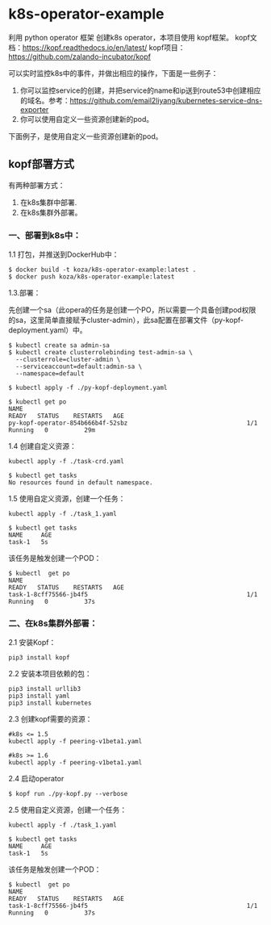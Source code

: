 # k8s-operator-example

利用 python operator 框架 创建k8s operator，本项目使用 kopf框架。
kopf文档：https://kopf.readthedocs.io/en/latest/
kopf项目：https://github.com/zalando-incubator/kopf

可以实时监控k8s中的事件，并做出相应的操作，下面是一些例子：
1. 你可以监控service的创建，并把service的name和ip送到route53中创建相应的域名。参考：https://github.com/email2liyang/kubernetes-service-dns-exporter
2. 你可以使用自定义一些资源创建新的pod。

下面例子，是使用自定义一些资源创建新的pod。

## kopf部署方式
有两种部署方式：
1. 在k8s集群中部署.
2. 在k8s集群外部署。

### 一、部署到k8s中：

1.1 打包，并推送到DockerHub中：
```shell
$ docker build -t koza/k8s-operator-example:latest .
$ docker push koza/k8s-operator-example:latest
```

1.3.部署：

先创建一个sa（此opera的任务是创建一个PO，所以需要一个具备创建pod权限的sa，这里简单直接赋予cluster-admin），此sa配置在部署文件（py-kopf-deployment.yaml）中。
```shell
$ kubectl create sa admin-sa
$ kubectl create clusterrolebinding test-admin-sa \
  --clusterrole=cluster-admin \
  --serviceaccount=default:admin-sa \
  --namespace=default

$ kubectl apply -f ./py-kopf-deployment.yaml

$ kubectl get po
NAME                                                              READY   STATUS    RESTARTS   AGE
py-kopf-operator-854b666b4f-52sbz                                 1/1     Running   0          29m
```


1.4 创建自定义资源：
```shell
kubectl apply -f ./task-crd.yaml

$ kubectl get tasks
No resources found in default namespace.
```

1.5 使用自定义资源，创建一个任务：
```shell
kubectl apply -f ./task_1.yaml

$ kubectl get tasks
NAME     AGE
task-1   5s
```
该任务是触发创建一个POD：
```shell
$ kubectl  get po
NAME                                                              READY   STATUS    RESTARTS   AGE
task-1-8cff75566-jb4f5                                            1/1     Running   0          37s

```

### 二、在k8s集群外部署：
2.1 安装Kopf：
```shell
pip3 install kopf
```

2.2 安装本项目依赖的包：
```shell
pip3 install urllib3
pip3 install yaml
pip3 install kubernetes
```

2.3 创建kopf需要的资源：
```shell
#k8s <= 1.5
kubectl apply -f peering-v1beta1.yaml

#k8s >= 1.6
kubectl apply -f peering-v1beta1.yaml
```

2.4 启动operator
```shell
$ kopf run ./py-kopf.py --verbose
```

2.5 使用自定义资源，创建一个任务：
```shell
kubectl apply -f ./task_1.yaml

$ kubectl get tasks
NAME     AGE
task-1   5s
```
该任务是触发创建一个POD：
```shell
$ kubectl  get po
NAME                                                              READY   STATUS    RESTARTS   AGE
task-1-8cff75566-jb4f5                                            1/1     Running   0          37s

```



